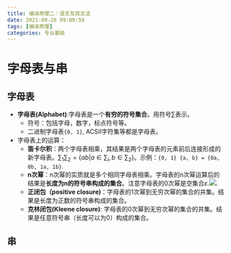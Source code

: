 ```yaml
---
title: 编译原理二：语言及其文法
date: 2021-09-26 09:09:59
tags: [编译原理]
categories: 专业基础
---
```


# 字母表与串

## 字母表

* **字母表(Alphabet)**:字母表是一个**有穷的符号集合**。用符号$\sum$表示。
  * 符号：包括字母，数字，标点符号等。
  * 二进制字母表`{0, 1}`,  ACSII字符集等都是字母表。
* 字母表上的运算：
  * **笛卡尔积**：两个字母表相乘，其结果是两个字母表的元素前后连接形成的新字母表。$\sum_1\sum_2 = \{ab|a \in \sum_i, b \in \sum_2\}$。示例：`{0, 1} {a, b} = {0a, 0b, 1a, 1b}`.
  * **n次幂**：n次幂的实质就是多个相同字母表相乘。字母表的n次幂运算后的结果是**长度为n的符号串构成的集合**。注意字母表的0次幂是空集合$\varepsilon$.![](https://zjpicture.oss-cn-beijing.aliyuncs.com/img/20210926092225.png).
  * **正闭包（positive closure)**：字母表的1次幂到无穷次幂的集合的并集。结果是长度为正数的符号串构成的集合。
  * **克林闭包(Kleene closure)**: 字母表的0次幂到无穷次幂的集合的并集。结果是任意符号串（长度可以为0）构成的集合。

## 串